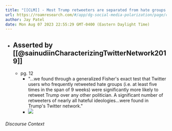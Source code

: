 ```yaml
---
title: "[[CLM]] - Most Trump retweeters are separated from hate groups on social network"
url: https://roamresearch.com/#/app/dg-social-media-polarization/page/ct85zDF7m
author: Jay Patel
date: Mon Aug 07 2023 22:55:29 GMT-0400 (Eastern Daylight Time)
---
```


- ## Asserted by [[@sainudiinCharacterizingTwitterNetwork2019]]
    - pg. 12
        - "...we found through a generalized Fisher's exact test that Twitter users who frequently retweeted hate groups (i.e. at least five times in the span of 9 weeks) were significantly more likely to retweet Trump over any other politician. A significant number of retweeters of nearly all hateful ideologies...were found in Trump's Twitter network."
        - ![](https://firebasestorage.googleapis.com/v0/b/firescript-577a2.appspot.com/o/imgs%2Fapp%2Fdg-social-media-polarization%2FiAm6Ko66bF.png?alt=media&token=3f4d9295-434e-4bf4-bb36-51fcf857c08a)

###### Discourse Context


